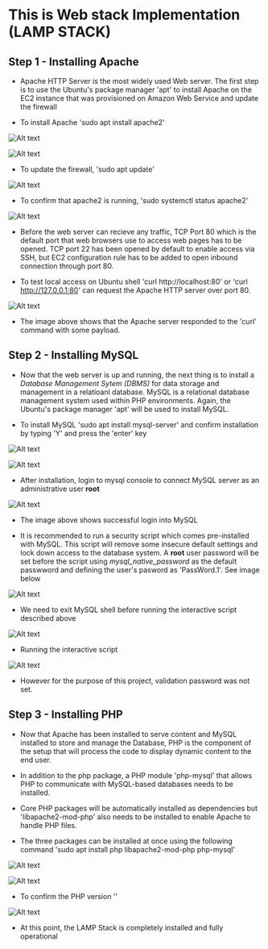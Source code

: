 # This is Web stack Implementation (LAMP STACK)

## Step 1 - Installing Apache 

- Apache HTTP Server is the most widely used Web server. The first step is to use the Ubuntu's package manager 'apt' to install Apache on the EC2 instance that was provisioned on Amazon Web Service and update the firewall

- To install Apache 'sudo apt install apache2'

![Alt text](<Images/Install Apache2.png>)

![Alt text](<Images/Installing Apache2 Confirmation.png>)

- To update the firewall, 'sudo apt update'

![Alt text](<Images/Sudo apt update.png>)

- To confirm that apache2 is running, 'sudo systemctl status apache2'

![Alt text](<Images/Verify Apache2.png>)

- Before the web server can recieve any traffic, TCP Port 80 which is the default port that web browsers use to access web pages has to be opened. TCP port 22 has been opened by default to enable access via SSH, but EC2 configuration rule has to be added to open inbound connection through port 80.


- To test local access on Ubuntu shell 'curl http://localhost:80' or 'curl http://127.0.0.1:80' can request the Apache HTTP server over port 80.

![Alt text](<Images/Curl-Test port 80.png>)

- The image above shows that the Apache server responded to the 'curl' command with some payload.

## Step 2 - Installing MySQL

- Now that the web server is up and running, the next thing is to install a *Database Management Sytem (DBMS)* for data storage and management in a relatioanl database. MySQL is a relational database management system used within PHP environments. Again, the Ubuntu's package manager 'apt' will be used to install MySQL.

- To install MySQL 'sudo apt install mysql-server' and confirm installation by typing 'Y' and press the 'enter' key

![Alt text](Images/MySQL-Installing.png)

![Alt text](<Images/MySQL-Install Complete.png>)

- After installation, login to mysql console to connect MySQL server as an administrative user **root**

![Alt text](<Images/MySQL Login Succesful.png>)

- The image above shows successful login into MySQL

- It is recommended to run a security script which comes pre-installed with MySQL. This script will remove some insecure default settings and lock down access to the database system. A **root** user password will be set before the script using *mysql_native_password* as the default passwword and defining the user's pasword as 'PassWord.1'. See image below

![Alt text](<Images/Mysql Password change.png>)

- We need to exit MySQL shell before running the interactive script described above

![Alt text](<Images/Mysql exit.png>)

- Running the interactive script

![Alt text](<Images/Mysql interactive script.png>)

- However for the purpose of this project, validation password was not set.

## Step 3 - Installing PHP

- Now that Apache has been installed to serve content and MySQL installed to store and manage the Database, PHP is the component of the setup that will process the code to display dynamic content to the end user. 

- In addition to the php package, a PHP module 'php-mysql' that allows PHP to communicate with MySQL-based databases needs to be installed. 

- Core PHP packages will be automatically installed as dependencies but 'libapache2-mod-php' also needs to be installed to enable Apache to handle PHP files.

- The three packages can be installed at once using the following command 'sudo apt install php libapache2-mod-php php-mysql'

![Alt text](<Images/PHP Install.png>)

![Alt text](<Images/PHP install complete.png>)

- To confirm the PHP version ''

![Alt text](<Images/PHP version confirmation.png>)

- At this point, the LAMP Stack is completely installed and fully operational

